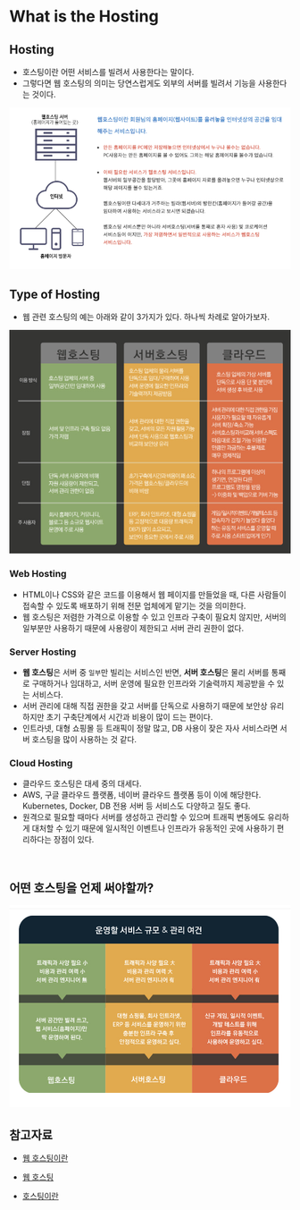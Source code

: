 # What is the Hosting

## Hosting

- 호스팅이란 어떤 서비스를 빌려서 사용한다는 말이다.
- 그렇다면 웹 호스팅의 의미는 당연스럽게도 외부의 서버를 빌려서 기능을 사용한다는 것이다.

<img src="img/hosting1.png">

<br/>

## Type of Hosting

- 웹 관련 호스팅의 예는 아래와 같이 3가지가 있다. 하나씩 차례로 알아가보자.

<img src="img/hosting2.jpeg">

### Web Hosting

- HTML이나 CSS와 같은 코드를 이용해서 웹 페이지를 만들었을 때, 다른 사람들이 접속할 수 있도록 배포하기 위해 전문 업체에게 맡기는 것을 의미한다.
- 웹 호스팅은 저렴한 가격으로 이용할 수 있고 인프라 구축이 필요치 않지만, 서버의 일부분만 사용하기 때문에 사용량이 제한되고 서버 관리 권한이 없다.

### Server Hosting

- **웹 호스팅**은 서버 중 `일부`만 빌리는 서비스인 반면, **서버 호스팅**은 물리 서버를 통째로 구매하거나 임대하고, 서버 운영에 필요한 인프라와 기술력까지 제공받을 수 있는 서비스다.
- 서버 관리에 대해 직접 권한을 갖고 서버를 단독으로 사용하기 때문에 보안상 유리하지만 초기 구축단계에서 시간과 비용이 많이 드는 편이다.
- 인트라넷, 대형 쇼핑몰 등 트래픽이 정말 많고, DB 사용이 잦은 자사 서비스라면 서버 호스팅을 많이 사용하는 것 같다.

### Cloud Hosting

- 클라우드 호스팅은 대세 중의 대세다.
- AWS, 구글 클라우드 플랫폼, 네이버 클라우드 플랫폼 등이 이에 해당한다. Kubernetes, Docker, DB 전용 서버 등 서비스도 다양하고 질도 좋다.
- 원격으로 필요할 때마다 서버를 생성하고 관리할 수 있으며 트래픽 변동에도 유리하게 대처할 수 있기 때문에 일시적인 이벤트나 인프라가 유동적인 곳에 사용하기 편리하다는 장점이 있다.

<br/>

## 어떤 호스팅을 언제 써야할까?

<img src="img/hosting3.png">

<br/>

## 참고자료

- [웹 호스팅이란](https://aws.amazon.com/ko/what-is/web-hosting/)

- [웹 호스팅](https://jonghyuck.tistory.com/22)

- [호스팅이란](https://velog.io/@dreamjh/%ED%98%B8%EC%8A%A4%ED%8C%85%EC%9D%B4%EB%9E%80)
